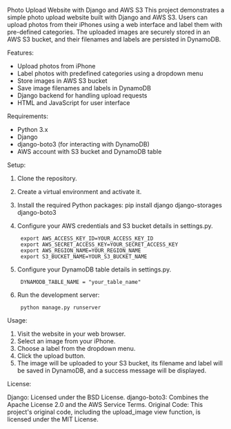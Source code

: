 Photo Upload Website with Django and AWS S3
This project demonstrates a simple photo upload website built with Django and AWS S3. Users can upload photos from their iPhones using a web interface and label them with pre-defined categories. The uploaded images are securely stored in an AWS S3 bucket, and their filenames and labels are persisted in DynamoDB.

Features:

* Upload photos from iPhone
* Label photos with predefined categories using a dropdown menu
* Store images in AWS S3 bucket
* Save image filenames and labels in DynamoDB
* Django backend for handling upload requests
* HTML and JavaScript for user interface

Requirements:
* Python 3.x
* Django
* django-boto3 (for interacting with DynamoDB)
* AWS account with S3 bucket and DynamoDB table

Setup:
1. Clone the repository.
2. Create a virtual environment and activate it.
3. Install the required Python packages:
    pip install django django-storages django-boto3
4. Configure your AWS credentials and S3 bucket details in settings.py.

        export AWS_ACCESS_KEY_ID=YOUR_ACCESS_KEY_ID
        export AWS_SECRET_ACCESS_KEY=YOUR_SECRET_ACCESS_KEY
        export AWS_REGION_NAME=YOUR_REGION_NAME
        export S3_BUCKET_NAME=YOUR_S3_BUCKET_NAME
5. Configure your DynamoDB table details in settings.py.

        DYNAMODB_TABLE_NAME = "your_table_name"
6. Run the development server:

        python manage.py runserver

Usage:

1. Visit the website in your web browser.
2. Select an image from your iPhone.
3. Choose a label from the dropdown menu.
4. Click the upload button.
5. The image will be uploaded to your S3 bucket, its filename and label will be saved in DynamoDB, and a success message will be displayed.


License:

Django: Licensed under the BSD License.
django-boto3: Combines the Apache License 2.0 and the AWS Service Terms.
Original Code: This project's original code, including the upload_image view function, is licensed under the MIT License.